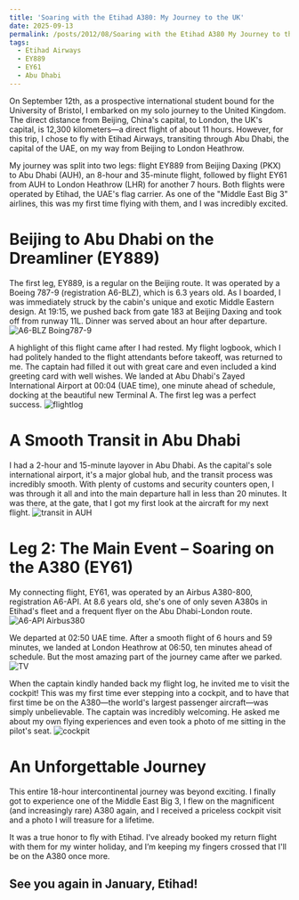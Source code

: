 ```yaml
---
title: 'Soaring with the Etihad A380: My Journey to the UK'
date: 2025-09-13
permalink: /posts/2012/08/Soaring with the Etihad A380 My Journey to the UK/
tags:
  - Etihad Airways
  - EY889
  - EY61
  - Abu Dhabi
---
```


On September 12th, as a prospective international student bound for the University of Bristol, I embarked on my solo journey to the United Kingdom. The direct distance from Beijing, China's capital, to London, the UK's capital, is 12,300 kilometers—a direct flight of about 11 hours. However, for this trip, I chose to fly with Etihad Airways, transiting through Abu Dhabi, the capital of the UAE, on my way from Beijing to London Heathrow.

My journey was split into two legs: flight EY889 from Beijing Daxing (PKX) to Abu Dhabi (AUH), an 8-hour and 35-minute flight, followed by flight EY61 from AUH to London Heathrow (LHR) for another 7 hours. Both flights were operated by Etihad, the UAE's flag carrier. As one of the "Middle East Big 3" airlines, this was my first time flying with them, and I was incredibly excited.

Beijing to Abu Dhabi on the Dreamliner (EY889)
======

The first leg, EY889, is a regular on the Beijing route. It was operated by a Boeing 787-9 (registration A6-BLZ), which is 6.3 years old. As I boarded, I was immediately struck by the cabin's unique and exotic Middle Eastern design. At 19:15, we pushed back from gate 183 at Beijing Daxing and took off from runway 11L. Dinner was served about an hour after departure.
![A6-BLZ Boing787-9](_posts\post_image\EY889-A6-BLZ.jpg)

A highlight of this flight came after I had rested. My flight logbook, which I had politely handed to the flight attendants before takeoff, was returned to me. The captain had filled it out with great care and even included a kind greeting card with well wishes. We landed at Abu Dhabi's Zayed International Airport at 00:04 (UAE time), one minute ahead of schedule, docking at the beautiful new Terminal A. The first leg was a perfect success.
![flightlog](_posts\post_image\EY889-flightlog.jpg)

A Smooth Transit in Abu Dhabi
======

I had a 2-hour and 15-minute layover in Abu Dhabi. As the capital's sole international airport, it's a major global hub, and the transit process was incredibly smooth. With plenty of customs and security counters open, I was through it all and into the main departure hall in less than 20 minutes. It was there, at the gate, that I got my first look at the aircraft for my next flight.
![transit in AUH](_posts\post_image\AUH-transit.jpg)

Leg 2: The Main Event – Soaring on the A380 (EY61)
======

My connecting flight, EY61, was operated by an Airbus A380-800, registration A6-API. At 8.6 years old, she's one of only seven A380s in Etihad's fleet and a frequent flyer on the Abu Dhabi-London route.
![A6-API Airbus380](_posts\post_image\EY61-A6-API.jpg)

We departed at 02:50 UAE time. After a smooth flight of 6 hours and 59 minutes, we landed at London Heathrow at 06:50, ten minutes ahead of schedule. But the most amazing part of the journey came after we parked.
![TV](_posts\post_image\EY61-TV.jpg)

When the captain kindly handed back my flight log, he invited me to visit the cockpit! This was my first time ever stepping into a cockpit, and to have that first time be on the A380—the world's largest passenger aircraft—was simply unbelievable. The captain was incredibly welcoming. He asked me about my own flying experiences and even took a photo of me sitting in the pilot's seat.
![cockpit](_posts\post_image\EY61-cockpit.jpg)


An Unforgettable Journey
======

This entire 18-hour intercontinental journey was beyond exciting. I finally got to experience one of the Middle East Big 3, I flew on the magnificent (and increasingly rare) A380 again, and I received a priceless cockpit visit and a photo I will treasure for a lifetime.

It was a true honor to fly with Etihad. I've already booked my return flight with them for my winter holiday, and I’m keeping my fingers crossed that I'll be on the A380 once more.

See you again in January, Etihad!
-------
